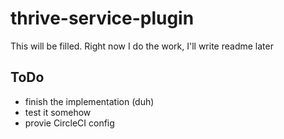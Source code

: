 # thrive-service-plugin

This will be filled. Right now I do the work, I'll write readme later

## ToDo

- finish the implementation (duh)
- test it somehow
- provie CircleCI config